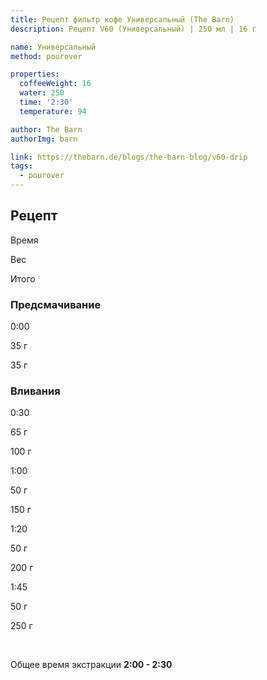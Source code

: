 ```yaml
---
title: Рецепт фильтр кофе Универсальный (The Barn)
description: Рецепт V60 (Универсальный) | 250 мл | 16 г

name: Универсальный
method: pourover

properties:
  coffeeWeight: 16
  water: 250
  time: '2:30'
  temperature: 94

author: The Barn
authorImg: barn

link: https://thebarn.de/blogs/the-barn-blog/v60-drip
tags:
  - pourover
---
```


## Рецепт


<div class="time-line">

Время

Вес

Итого

</div>

### Предсмачивание

<div class="time-line">

0:00

35 г

35 г

</div>

### Вливания

<div class="time-line">

0:30

65 г

100 г

</div>

<div class="time-line">

1:00

50 г

150 г

</div>

<div class="time-line">

1:20

50 г

200 г

</div>

<div class="time-line">

1:45

50 г

250 г

</div>

<br>

Общее время экстракции __2:00 - 2:30__

<br>
